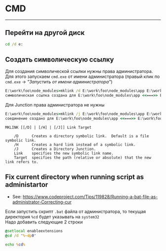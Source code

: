 # CMD

----

## Перейти на другой диск

```cmd
cd /d e:
```

## Создать символическую ссылку

Для создания символической ссылки нужны права администратора. Для этого запускаем `cmd.exe` от имени администратора (правый клик по `cmd.exe` → *"Запустить от имени администратора"*)

```cmd
E:\work\foo\node_modules>mklink /d E:\work\foo\node_modules\app E:\work\foo\src
символическая ссылка создана для E:\work\foo\node_modules\app <<===>> E:\work\foo\src
```

Для Junction права администратора не нужны
```cmd
E:\work\foo\node_modules>mklink /j E:\work\foo\node_modules\app E:\work\foo\src
соединение создано для E:\work\foo\node_modules\app <<===>> E:\work\foo\src
```

```
MKLINK [[/D] | [/H] | [/J]] Link Target

    /D      Creates a directory symbolic link.  Default is a file symbolic link.
    /H      Creates a hard link instead of a symbolic link.
    /J      Creates a Directory Junction.
    Link    specifies the new symbolic link name.
    Target  specifies the path (relative or absolute) that the new link refers to.
```



## Fix current directory when running script as administartor

- See: https://www.codeproject.com/Tips/119828/Running-a-bat-file-as-administrator-Correcting-cur

Если запустить скрипт `.bat` файла от администратора, то текущая директория `%cd` будет указывать на `system32`  
Надо добавить следующие 2 строки

```bat
@setlocal enableextensions
@cd /d "%~dp0"

echo %cd%
```